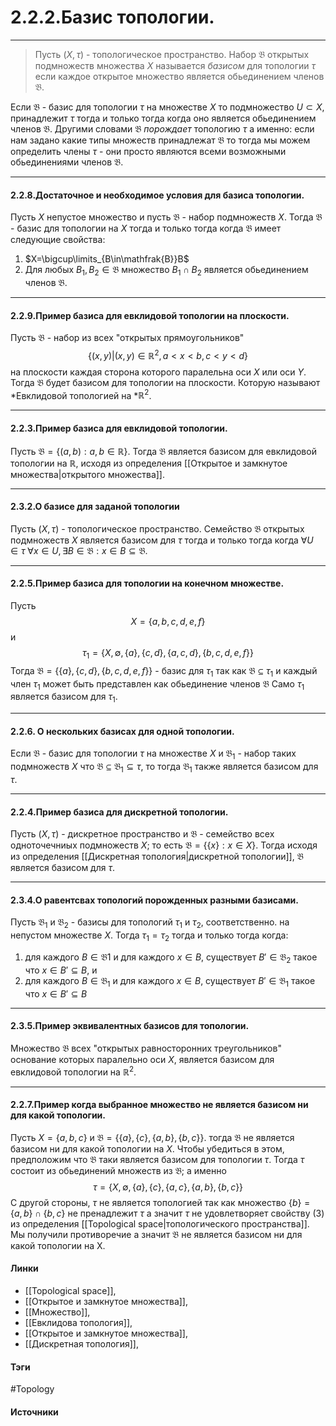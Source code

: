 # 2.2.2.Базис топологии.
***
>Пусть $(X,\tau)$ - топологическое пространство. Набор $\mathfrak{B}$ открытых подмножеств множества $X$ называется *базисом* для топологии $\tau$ если каждое открытое множество является обьединением членов $\mathfrak{B}$.

Если $\mathfrak{B}$ - базис для топологии $\tau$ на множестве $X$ то подмножество $U\subset X$, принадлежит $\tau$ тогда и только тогда когда оно является обьединением членов $\mathfrak{B}$. Другими словами $\mathfrak{B}$ *порождает* топологию $\tau$ а именно: если нам задано какие типы множеств принадлежат $\mathfrak{B}$ то тогда мы можем определить члены $\tau$ - они просто являются всеми возможными обьединениями членов $\mathfrak{B}$.
***
#### 2.2.8.Достаточное и необходимое условия для базиса топологии.
Пусть $X$ непустое множество и пусть $\mathfrak{B}$ - набор подмножеств $X$. Тогда $\mathfrak{B}$ - базис для топологии на $X$ тогда и только тогда когда $\mathfrak{B}$ имеет следующие свойства:
1. $X=\bigcup\limits_{B\in\mathfrak{B}}B$ 
2. Для любых $B_1,B_2\in\mathfrak{B}$ множество $B_{1}\cap B_2$ является обьединением членов $\mathfrak{B}$.
***
#### 2.2.9.Пример базиса для евклидовой топологии на плоскости.
Пусть $\mathfrak{B}$ - набор из всех "открытых прямоугольников" 
$$\{(x,y)|(x,y)\in\mathbb{R}^2,a<x<b,c<y<d\}$$ на плоскости каждая сторона которого паралельна оси $X$ или оси $Y$.
Тогда $\mathfrak{B}$ будет базисом для топологии на плоскости. Которую называют *Евклидовой топологией на *$\mathbb{R}^2$.
***

#### 2.2.3.Пример базиса для евклидовой топологии.
Пусть $\mathfrak{B}=\{(a,b):a,b\in\mathbb{R}\}$. Тогда $\mathfrak{B}$ является базисом для евклидовой топологии на $\mathbb{R}$, исходя из определения [[Открытое и замкнутое множества|открытого множества]].
***
#### 2.3.2.О базисе для заданой топологии
Пусть $(X,\tau)$ - топологическое пространство. Семейство $\mathfrak{B}$ открытых подмножеств $X$ является базисом для $\tau$ тогда и только тогда когда $\forall U\in\tau$ $\forall x\in U,\exists B\in\mathfrak{B}:x\in B\subseteq\mathfrak{B}$.
***
#### 2.2.5.Пример базиса для топологии на конечном множестве.
Пусть $$X=\{a,b,c,d,e,f\}$$ и 
$$\tau_1=\{X,\emptyset,\{a\},\{c,d\},\{a,c,d\},\{b,c,d,e,f\}\}$$ 
Тогда $\mathfrak{B}=\{\{a\},\{c,d\},\{b,c,d,e,f\}\}$ - базис для $\tau_1$ так как $\mathfrak{B}\subseteq\tau_1$ и каждый член $\tau_1$ может быть представлен как обьединение членов $\mathfrak{B}$
Само $\tau_1$ является базисом для $\tau_1$.
***
#### 2.2.6. О нескольких базисах для одной топологии.
Если $\mathfrak{B}$ - базис для топологии $\tau$ на множестве $X$ и $\mathfrak{B}_1$ - набор таких подмножеств $X$ что $\mathfrak{B}\subseteq\mathfrak{B}_1\subseteq\tau$, то тогда $\mathfrak{B}_1$ также является базисом для $\tau$.
***
#### 2.2.4.Пример базиса для дискретной топологии.
Пусть $(X,\tau)$ - дискретное пространство и $\mathfrak{B}$ - семейство всех одноточечниых подмножеств $X$; то есть $\mathfrak{B}=\{\{x\}:x\in X\}$. Тогда исходя из определения [[Дискретная топология|дискретной топологии]], $\mathfrak{B}$ является базисом для $\tau$.
***
#### 2.3.4.О равентсвах топологий порожденных разными базисами.
Пусть $\mathfrak{B}_1$ и $\mathfrak{B}_2$ - базисы для топологий $\tau_1$ и $\tau_2$, соответственно. на непустом множестве $X$. Тогда $\tau_1=\tau_2$ тогда и только тогда когда:
1. для каждого $B\in\mathfrak{B}1$ и для каждого $x\in B$, существует $B'\in\mathfrak{B}_2$ такое что $x\in B'\subseteq B$, и
2. для каждого $B\in\mathfrak{B}_1$ и для каждого $x\in B$, существует $B'\in\mathfrak{B}_1$ такое что $x\in B'\subseteq B$
***
#### 2.3.5.Пример эквивалентных базисов для топологии.
Множество $\mathfrak{B}$ всех "открытых равносторонних треугольников" основание которых паралельно оси $X$, является базисом для евклидовой топологии на $\mathbb{R}^2$.
***
#### 2.2.7.Пример когда выбранное множество не является базисом ни для какой топологии.
Пусть $X=\{a,b,c\}$ и $\mathfrak{B}=\{\{a\},\{c\},\{a,b\},\{b,c\}\}$. тогда $\mathfrak{B}$ не является базисом ни для какой топологии на $X$. Чтобы убедиться в этом, предположим что $\mathfrak{B}$ таки является базисом для топологии $\tau$. Тогда $\tau$ состоит из обьединений множеств из $\mathfrak{B}$; а именно 
$$
\tau=\{X,\emptyset,\{a\},\{c\},\{a,c\},\{a,b\},\{b,c\}\}
$$
С другой стороны, $\tau$ не является топологией так как множество $\{b\}=\{a,b\}\cap\{b,c\}$ не пренадлежит $\tau$ а значит $\tau$ не удовлетворяет свойству (3) из определения [[Topological space|топологического пространства]]. Мы получили противоречие а значит $\mathfrak{B}$ не является базисом ни для какой топологии на X.

#### Линки
- [[Topological space]],
- [[Открытое и замкнутое множества]],
- [[Множество]],
- [[Евклидова топология]],
- [[Открытое и замкнутое множества]],
- [[Дискретная топология]],
#### Тэги
 #Topology 
#### Источники

